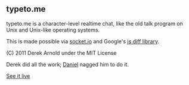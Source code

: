 typeto.me
---------

typeto.me is a character-level realtime chat, like the old talk program on Unix
and Unix-like operating systems.

This is made possible via [socket.io](http://socket.io) and Google's [js diff library](http://code.google.com/p/google-diff-match-patch/).

(C) 2011 Derek Arnold under the MIT License

Derek did all the work; [Daniel](http://3e.org/dmd/) nagged him to do it.

[See it live](http://typeto.me/)
